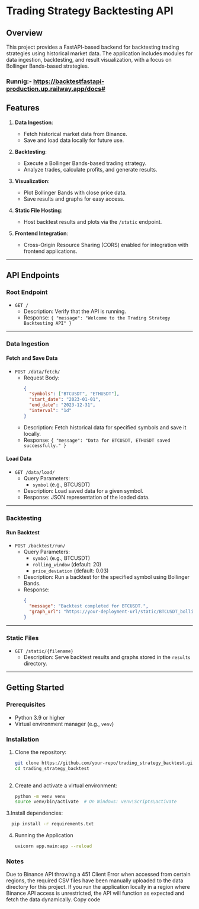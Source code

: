 # Trading Strategy Backtesting API

## Overview

This project provides a FastAPI-based backend for backtesting trading strategies using historical market data. The application includes modules for data ingestion, backtesting, and result visualization, with a focus on Bollinger Bands-based strategies.

### Runnig:- https://backtestfastapi-production.up.railway.app/docs#

## Features

1. **Data Ingestion**:
   - Fetch historical market data from Binance.
   - Save and load data locally for future use.

2. **Backtesting**:
   - Execute a Bollinger Bands-based trading strategy.
   - Analyze trades, calculate profits, and generate results.

3. **Visualization**:
   - Plot Bollinger Bands with close price data.
   - Save results and graphs for easy access.

4. **Static File Hosting**:
   - Host backtest results and plots via the `/static` endpoint.

5. **Frontend Integration**:
   - Cross-Origin Resource Sharing (CORS) enabled for integration with frontend applications.

---

## API Endpoints

### **Root Endpoint**
- `GET /`
  - Description: Verify that the API is running.
  - Response: `{ "message": "Welcome to the Trading Strategy Backtesting API" }`

---

### **Data Ingestion**

#### **Fetch and Save Data**
- `POST /data/fetch/`
  - Request Body:
    ```json
    {
      "symbols": ["BTCUSDT", "ETHUSDT"],
      "start_date": "2023-01-01",
      "end_date": "2023-12-31",
      "interval": "1d"
    }
    ```
  - Description: Fetch historical data for specified symbols and save it locally.
  - Response: `{ "message": "Data for BTCUSDT, ETHUSDT saved successfully." }`

#### **Load Data**
- `GET /data/load/`
  - Query Parameters:
    - `symbol` (e.g., BTCUSDT)
  - Description: Load saved data for a given symbol.
  - Response: JSON representation of the loaded data.

---

### **Backtesting**

#### **Run Backtest**
- `POST /backtest/run/`
  - Query Parameters:
    - `symbol` (e.g., BTCUSDT)
    - `rolling_window` (default: 20)
    - `price_deviation` (default: 0.03)
  - Description: Run a backtest for the specified symbol using Bollinger Bands.
  - Response:
    ```json
    {
      "message": "Backtest completed for BTCUSDT.",
      "graph_url": "https://your-deployment-url/static/BTCUSDT_bollinger_bands.png"
    }
    ```

---

### **Static Files**
- `GET /static/{filename}`
  - Description: Serve backtest results and graphs stored in the `results` directory.

---

## Getting Started

### Prerequisites
- Python 3.9 or higher
- Virtual environment manager (e.g., `venv`)

### Installation
1. Clone the repository:
   ```bash
   git clone https://github.com/your-repo/trading_strategy_backtest.git
   cd trading_strategy_backtest
  
2. Create and activate a virtual environment:
   ```bash
   python -m venv venv
   source venv/bin/activate  # On Windows: venv\Scripts\activate
3.Install dependencies:
```bash
  pip install -r requirements.txt
```
4. Running the Application
   ```bash
   uvicorn app.main:app --reload
   
### **Notes**

Due to Binance API throwing a 451 Client Error when accessed from certain regions, the required CSV files have been manually uploaded to the data directory for this project.
If you run the application locally in a region where Binance API access is unrestricted, the API will function as expected and fetch the data dynamically.
Copy code






